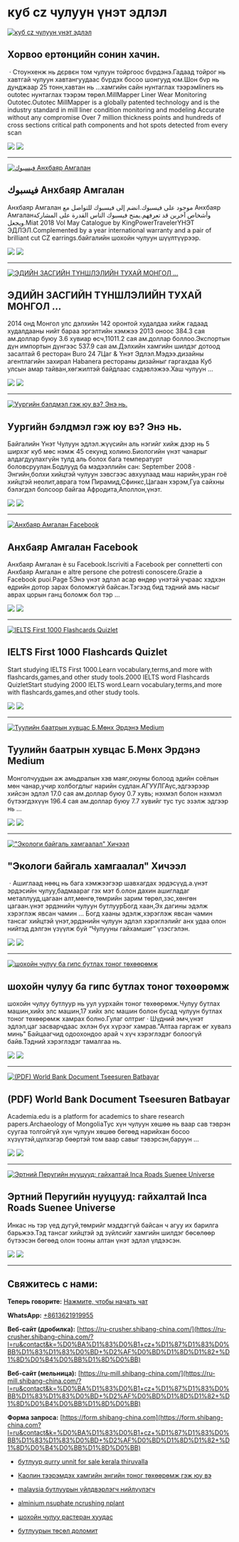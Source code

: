 # куб cz чулуун үнэт эдлэл

<a href="https://swt.shibang-china.com/?l=ru&img&k=%D0%BA%D1%83%D0%B1+cz+%D1%87%D1%83%D0%BB%D1%83%D1%83%D0%BD+%D2%AF%D0%BD%D1%8D%D1%82+%D1%8D%D0%B4%D0%BB%D1%8D%D0%BB" target="_blank">![куб cz чулуун үнэт эдлэл](http://static.shibang-china.com/all-800x300/572.jpg)</a>

## Хорвоо ертөнцийн сонин хачин.
&nbsp;&#0183;&#32;Стоунхенж нь дєрвєн том чулуун тойргоос бvрдэнэ.Гадаад тойрог нь хавтгай чулуун хавтангуудаас бvрдэх босоо шонгууд юм.Шон бvр нь дунджаар 25 тонн,хавтан нь …хамгийн сайн нунтаглах тээрэмliners нь outotec нунтаглах тээрэм төрөл.MillMapper Liner Wear Monitoring Outotec.Outotec MillMapper is a globally patented technology and is the industry standard in mill liner condition monitoring and modeling Accurate without any compromise Over 7 million thickness points and hundreds of cross sections critical path components and hot spots detected from every scan


<a href="https://whatsapp.shibangsoft.com/WhatsApp.php" target="_blank" title="WhatsApp">![](http://static.shibang-china.com/icon/whatsapp.png)</a> <a href="https://swt.shibang-china.com/?l=ru&icon&k=%D0%BA%D1%83%D0%B1+cz+%D1%87%D1%83%D0%BB%D1%83%D1%83%D0%BD+%D2%AF%D0%BD%D1%8D%D1%82+%D1%8D%D0%B4%D0%BB%D1%8D%D0%BB" target="_blank">![](http://static.shibang-china.com/icon/chat-ru.png)</a>

---

<a href="https://swt.shibang-china.com/?l=ru&img&k=%D0%BA%D1%83%D0%B1+cz+%D1%87%D1%83%D0%BB%D1%83%D1%83%D0%BD+%D2%AF%D0%BD%D1%8D%D1%82+%D1%8D%D0%B4%D0%BB%D1%8D%D0%BB" target="_blank">![‫Анхбаяр Амгалан فيسبوك‬](http://static.shibang-china.com/all-800x300/991.jpg)</a>

## ‫Анхбаяр Амгалан فيسبوك‬
‏‎Анхбаяр Амгалан‎‏ موجود على فيسبوك.انضم إلى فيسبوك للتواصل مع ‏‎Анхбаяр Амгалан‎‏ وأشخاص آخرين قد تعرفهم.يمنح فيسبوك الناس القدرة على المشاركة ويجعل.Miat 2018 Vol May Catalogue by KingPowerTravelerҮНЭТ ЭДЛЭЛ.Complemented by a year international warranty and a pair of brilliant cut CZ earrings.байгалийн шохойн чулуун шүүлтүүрээр.


<a href="https://whatsapp.shibangsoft.com/WhatsApp.php" target="_blank" title="WhatsApp">![](http://static.shibang-china.com/icon/whatsapp.png)</a> <a href="https://swt.shibang-china.com/?l=ru&icon&k=%D0%BA%D1%83%D0%B1+cz+%D1%87%D1%83%D0%BB%D1%83%D1%83%D0%BD+%D2%AF%D0%BD%D1%8D%D1%82+%D1%8D%D0%B4%D0%BB%D1%8D%D0%BB" target="_blank">![](http://static.shibang-china.com/icon/chat-ru.png)</a>

---

<a href="https://swt.shibang-china.com/?l=ru&img&k=%D0%BA%D1%83%D0%B1+cz+%D1%87%D1%83%D0%BB%D1%83%D1%83%D0%BD+%D2%AF%D0%BD%D1%8D%D1%82+%D1%8D%D0%B4%D0%BB%D1%8D%D0%BB" target="_blank">![ЭДИЙН ЗАСГИЙН ТҮНШЛЭЛИЙН ТУХАЙ МОНГОЛ …](http://static.shibang-china.com/all-800x300/400.jpg)</a>

## ЭДИЙН ЗАСГИЙН ТҮНШЛЭЛИЙН ТУХАЙ МОНГОЛ …
2014 онд Монгол улс дэлхийн 142 оронтой худалдаа хийж гадаад худалдааны нийт бараа эргэлтийн хэмжээ 2013 оноос 384.3 сая ам.доллар буюу 3.6 хувиар өсч,11011.2 сая ам.доллар боллоо.Экспортын дүн импортын дүнгээс 537.9 сая ам.Дэлхийн хамгийн шилдэг дотоод засалтай 6 ресторан Buro 24 7Цаг &amp; Үнэт Эдлэл.Мэдээ.дизайны агентлагийн захирал Habanera рестораны дизайныг гаргахдаа Куб улсын амар тайван,хөгжилтэй байдлаас сэдэвлэжээ.Хаш чулуун …


<a href="https://whatsapp.shibangsoft.com/WhatsApp.php" target="_blank" title="WhatsApp">![](http://static.shibang-china.com/icon/whatsapp.png)</a> <a href="https://swt.shibang-china.com/?l=ru&icon&k=%D0%BA%D1%83%D0%B1+cz+%D1%87%D1%83%D0%BB%D1%83%D1%83%D0%BD+%D2%AF%D0%BD%D1%8D%D1%82+%D1%8D%D0%B4%D0%BB%D1%8D%D0%BB" target="_blank">![](http://static.shibang-china.com/icon/chat-ru.png)</a>

---

<a href="https://swt.shibang-china.com/?l=ru&img&k=%D0%BA%D1%83%D0%B1+cz+%D1%87%D1%83%D0%BB%D1%83%D1%83%D0%BD+%D2%AF%D0%BD%D1%8D%D1%82+%D1%8D%D0%B4%D0%BB%D1%8D%D0%BB" target="_blank">![Уургийн бэлдмэл гэж юу вэ? Энэ нь.](http://static.shibang-china.com/all-800x300/1372.jpg)</a>

## Уургийн бэлдмэл гэж юу вэ? Энэ нь.
Байгалийн Үнэт Чулуун эдлэл.жүүсийн аль нэгийг хийж дээр нь 5 ширхэг куб мөс нэмж 45 секунд холино.Биологийн үнэт чанарыг алдагдуулахгүйн тулд аль болох бага температурт боловсруулан.Бодлууд ба мэдээллийн сан: September 2008&nbsp;&#0183;&#32;Энгийн,болхи хийцтэй чулуун зэвсгээс авхуулаад маш нарийн,уран гоё хийцтэй неолит,аврага том Пирамид,Сфинкс,Цагаан хэрэм,Гуа сайхны бэлэгдэл болсоор байгаа Афродита,Аполлон,үнэт.


<a href="https://whatsapp.shibangsoft.com/WhatsApp.php" target="_blank" title="WhatsApp">![](http://static.shibang-china.com/icon/whatsapp.png)</a> <a href="https://swt.shibang-china.com/?l=ru&icon&k=%D0%BA%D1%83%D0%B1+cz+%D1%87%D1%83%D0%BB%D1%83%D1%83%D0%BD+%D2%AF%D0%BD%D1%8D%D1%82+%D1%8D%D0%B4%D0%BB%D1%8D%D0%BB" target="_blank">![](http://static.shibang-china.com/icon/chat-ru.png)</a>

---

<a href="https://swt.shibang-china.com/?l=ru&img&k=%D0%BA%D1%83%D0%B1+cz+%D1%87%D1%83%D0%BB%D1%83%D1%83%D0%BD+%D2%AF%D0%BD%D1%8D%D1%82+%D1%8D%D0%B4%D0%BB%D1%8D%D0%BB" target="_blank">![Анхбаяр Амгалан Facebook](http://static.shibang-china.com/all-800x300/750.jpg)</a>

## Анхбаяр Амгалан Facebook
Анхбаяр Амгалан &#232; su Facebook.Iscriviti a Facebook per connetterti con Анхбаяр Амгалан e altre persone che potresti conoscere.Grazie a Facebook puoi.Page 5Энэ үнэт эдлэл асар өндөр үнэтэй учраас хэдхэн өдрийн дотор зарах боломжгүй байсан.Тэгээд бид тэдний амь насыг аврах цорын ганц боломж бол тэр …


<a href="https://whatsapp.shibangsoft.com/WhatsApp.php" target="_blank" title="WhatsApp">![](http://static.shibang-china.com/icon/whatsapp.png)</a> <a href="https://swt.shibang-china.com/?l=ru&icon&k=%D0%BA%D1%83%D0%B1+cz+%D1%87%D1%83%D0%BB%D1%83%D1%83%D0%BD+%D2%AF%D0%BD%D1%8D%D1%82+%D1%8D%D0%B4%D0%BB%D1%8D%D0%BB" target="_blank">![](http://static.shibang-china.com/icon/chat-ru.png)</a>

---

<a href="https://swt.shibang-china.com/?l=ru&img&k=%D0%BA%D1%83%D0%B1+cz+%D1%87%D1%83%D0%BB%D1%83%D1%83%D0%BD+%D2%AF%D0%BD%D1%8D%D1%82+%D1%8D%D0%B4%D0%BB%D1%8D%D0%BB" target="_blank">![IELTS First 1000 Flashcards Quizlet](http://static.shibang-china.com/all-800x300/766.jpg)</a>

## IELTS First 1000 Flashcards Quizlet
Start studying IELTS First 1000.Learn vocabulary,terms,and more with flashcards,games,and other study tools.2000 IELTS word Flashcards QuizletStart studying 2000 IELTS word.Learn vocabulary,terms,and more with flashcards,games,and other study tools.


<a href="https://whatsapp.shibangsoft.com/WhatsApp.php" target="_blank" title="WhatsApp">![](http://static.shibang-china.com/icon/whatsapp.png)</a> <a href="https://swt.shibang-china.com/?l=ru&icon&k=%D0%BA%D1%83%D0%B1+cz+%D1%87%D1%83%D0%BB%D1%83%D1%83%D0%BD+%D2%AF%D0%BD%D1%8D%D1%82+%D1%8D%D0%B4%D0%BB%D1%8D%D0%BB" target="_blank">![](http://static.shibang-china.com/icon/chat-ru.png)</a>

---

<a href="https://swt.shibang-china.com/?l=ru&img&k=%D0%BA%D1%83%D0%B1+cz+%D1%87%D1%83%D0%BB%D1%83%D1%83%D0%BD+%D2%AF%D0%BD%D1%8D%D1%82+%D1%8D%D0%B4%D0%BB%D1%8D%D0%BB" target="_blank">![Туулийн баатрын хувцас Б.Мөнх Эрдэнэ Medium](http://static.shibang-china.com/all-800x300/610.jpg)</a>

## Туулийн баатрын хувцас Б.Мөнх Эрдэнэ Medium
Монголчуудын аж амьдралын хэв маяг,оюуны болоод эдийн соёлын мөн чанар,учир холбогдлыг нарийн судлан.АГУУЛГАүс,эдгээрээр хийсэн эдлэл 17.0 сая ам.доллар буюу 0.7 хувь; нэхмэл болон нэхмэл бүтээгдэхүүн 196.4 сая ам.доллар буюу 7.7 хувийг тус тус эзэлж эдгээр нь …


<a href="https://whatsapp.shibangsoft.com/WhatsApp.php" target="_blank" title="WhatsApp">![](http://static.shibang-china.com/icon/whatsapp.png)</a> <a href="https://swt.shibang-china.com/?l=ru&icon&k=%D0%BA%D1%83%D0%B1+cz+%D1%87%D1%83%D0%BB%D1%83%D1%83%D0%BD+%D2%AF%D0%BD%D1%8D%D1%82+%D1%8D%D0%B4%D0%BB%D1%8D%D0%BB" target="_blank">![](http://static.shibang-china.com/icon/chat-ru.png)</a>

---

<a href="https://swt.shibang-china.com/?l=ru&img&k=%D0%BA%D1%83%D0%B1+cz+%D1%87%D1%83%D0%BB%D1%83%D1%83%D0%BD+%D2%AF%D0%BD%D1%8D%D1%82+%D1%8D%D0%B4%D0%BB%D1%8D%D0%BB" target="_blank">![&quot;Экологи байгаль хамгаалал&quot; Хичээл](http://static.shibang-china.com/all-800x300/831.jpg)</a>

## &quot;Экологи байгаль хамгаалал&quot; Хичээл
&nbsp;&#0183;&#32;Ашиглаад нөөц нь бага хэмжээгээр шавхагдах эрдэсүүд.а.үнэт эрдэсийн чулуу,бадмаараг гэх мэт б.олон дахин ашигладаг металлууд,цагаан алт,мөнгө,төмрийн зарим төрөл,зэс,хөнгөн цагаан.үнэт эрдэнийн чулуун бутлуурБогд хаан,Эх дагины эдэлж хэрэглэж явсан чамин … Богд хааны эдэлж,хэрэглэж явсан чамин тансаг хийцтэй үнэт,эрдэнийн чулуун эдлэл хэрэглэлийг анх удаа олон нийтэд дэлгэн үзүүлж буй “Чулууны гайхамшиг” үзэсгэлэн.


<a href="https://whatsapp.shibangsoft.com/WhatsApp.php" target="_blank" title="WhatsApp">![](http://static.shibang-china.com/icon/whatsapp.png)</a> <a href="https://swt.shibang-china.com/?l=ru&icon&k=%D0%BA%D1%83%D0%B1+cz+%D1%87%D1%83%D0%BB%D1%83%D1%83%D0%BD+%D2%AF%D0%BD%D1%8D%D1%82+%D1%8D%D0%B4%D0%BB%D1%8D%D0%BB" target="_blank">![](http://static.shibang-china.com/icon/chat-ru.png)</a>

---

<a href="https://swt.shibang-china.com/?l=ru&img&k=%D0%BA%D1%83%D0%B1+cz+%D1%87%D1%83%D0%BB%D1%83%D1%83%D0%BD+%D2%AF%D0%BD%D1%8D%D1%82+%D1%8D%D0%B4%D0%BB%D1%8D%D0%BB" target="_blank">![шохойн чулуу ба гипс бутлах тоног төхөөрөмж](http://static.shibang-china.com/all-800x300/572.jpg)</a>

## шохойн чулуу ба гипс бутлах тоног төхөөрөмж
шохойн чулуу бутлуур нь уул уурхайн тоног төхөөрөмж.Чулуу бутлах машин,хийх элс машин,17 хийх элс машин болон бусад чулуун бутлах тоног төхөөрөмж хамрах болно.Гулаг олтриг&nbsp;&#0183;&#32;Шүдний эмч,үнэт эдлэл,цаг засварчдаас эхлэн бүх хүрээг хамрав.&quot;Алтаа гаргаж өг хувалз минь&quot; Байцаагчид одоохондоо арай ч хүч хэрэглэдэг болоогүй байв.Тэдний хэрэглэдэг тамалгаа нь.


<a href="https://whatsapp.shibangsoft.com/WhatsApp.php" target="_blank" title="WhatsApp">![](http://static.shibang-china.com/icon/whatsapp.png)</a> <a href="https://swt.shibang-china.com/?l=ru&icon&k=%D0%BA%D1%83%D0%B1+cz+%D1%87%D1%83%D0%BB%D1%83%D1%83%D0%BD+%D2%AF%D0%BD%D1%8D%D1%82+%D1%8D%D0%B4%D0%BB%D1%8D%D0%BB" target="_blank">![](http://static.shibang-china.com/icon/chat-ru.png)</a>

---

<a href="https://swt.shibang-china.com/?l=ru&img&k=%D0%BA%D1%83%D0%B1+cz+%D1%87%D1%83%D0%BB%D1%83%D1%83%D0%BD+%D2%AF%D0%BD%D1%8D%D1%82+%D1%8D%D0%B4%D0%BB%D1%8D%D0%BB" target="_blank">![(PDF) World Bank Document Tseesuren Batbayar](http://static.shibang-china.com/all-800x300/386.jpg)</a>

## (PDF) World Bank Document Tseesuren Batbayar
Academia.edu is a platform for academics to share research papers.Archaeology of MongoliaТус хүн чулуун хөшөө нь ваар сав тэврэн суугаа толгойгүй хүн чулуун хөшөө бөгөөд нарийхан босоо хүзүүтэй,цүлхэгэр бөөртэй том ваар савыг тэвэрсэн,баруун …


<a href="https://whatsapp.shibangsoft.com/WhatsApp.php" target="_blank" title="WhatsApp">![](http://static.shibang-china.com/icon/whatsapp.png)</a> <a href="https://swt.shibang-china.com/?l=ru&icon&k=%D0%BA%D1%83%D0%B1+cz+%D1%87%D1%83%D0%BB%D1%83%D1%83%D0%BD+%D2%AF%D0%BD%D1%8D%D1%82+%D1%8D%D0%B4%D0%BB%D1%8D%D0%BB" target="_blank">![](http://static.shibang-china.com/icon/chat-ru.png)</a>

---

<a href="https://swt.shibang-china.com/?l=ru&img&k=%D0%BA%D1%83%D0%B1+cz+%D1%87%D1%83%D0%BB%D1%83%D1%83%D0%BD+%D2%AF%D0%BD%D1%8D%D1%82+%D1%8D%D0%B4%D0%BB%D1%8D%D0%BB" target="_blank">![Эртний Перугийн нууцууд: гайхалтай Inca Roads Suenee Universe](http://static.shibang-china.com/all-800x300/1372.jpg)</a>

## Эртний Перугийн нууцууд: гайхалтай Inca Roads Suenee Universe
Инкас нь тэр үед дугуй,төмрийг мэддэггүй байсан ч агуу их барилга барьжээ.Тэд тансаг хийцтэй эд зүйлсийг хамгийн шилдэг бөсөлөөр бүтээсэн бөгөөд олон тооны алтан үнэт эдлэл үлдээсэн.

<a href="https://whatsapp.shibangsoft.com/WhatsApp.php" target="_blank" title="WhatsApp">![](http://static.shibang-china.com/icon/whatsapp.png)</a> <a href="https://swt.shibang-china.com/?l=ru&icon&k=%D0%BA%D1%83%D0%B1+cz+%D1%87%D1%83%D0%BB%D1%83%D1%83%D0%BD+%D2%AF%D0%BD%D1%8D%D1%82+%D1%8D%D0%B4%D0%BB%D1%8D%D0%BB" target="_blank">![](http://static.shibang-china.com/icon/chat-ru.png)</a>

---
## Свяжитесь с нами:

**Теперь говорите:** [Нажмите, чтобы начать чат](https://swt.shibang-china.com?l=ru&contact&k=%D0%BA%D1%83%D0%B1+cz+%D1%87%D1%83%D0%BB%D1%83%D1%83%D0%BD+%D2%AF%D0%BD%D1%8D%D1%82+%D1%8D%D0%B4%D0%BB%D1%8D%D0%BB)

**WhatsApp:**  [+8613621919955](https://whatsapp.shibangsoft.com/WhatsApp.php)

**Веб-сайт (дробилка):** [https://ru-crusher.shibang-china.com/](https://ru-crusher.shibang-china.com/?l=ru&contact&k=%D0%BA%D1%83%D0%B1+cz+%D1%87%D1%83%D0%BB%D1%83%D1%83%D0%BD+%D2%AF%D0%BD%D1%8D%D1%82+%D1%8D%D0%B4%D0%BB%D1%8D%D0%BB)

**Веб-сайт (мельница):** [https://ru-mill.shibang-china.com/](https://ru-mill.shibang-china.com/?l=ru&contact&k=%D0%BA%D1%83%D0%B1+cz+%D1%87%D1%83%D0%BB%D1%83%D1%83%D0%BD+%D2%AF%D0%BD%D1%8D%D1%82+%D1%8D%D0%B4%D0%BB%D1%8D%D0%BB)

**Форма запроса:** [https://form.shibang-china.com](https://form.shibang-china.com?l=ru&contact&k=%D0%BA%D1%83%D0%B1+cz+%D1%87%D1%83%D0%BB%D1%83%D1%83%D0%BD+%D2%AF%D0%BD%D1%8D%D1%82+%D1%8D%D0%B4%D0%BB%D1%8D%D0%BB)

* [бутлуур qurry unnit for sale kerala thiruvalla](../128/%D0%B1%D1%83%D1%82%D0%BB%D1%83%D1%83%D1%80%20qurry%20unnit%20for%20sale%20kerala%20thiruvalla.md)

* [Каолин тээрэмдэх хамгийн энгийн тоног төхөөрөмж гэж юу вэ](../129/%D0%9A%D0%B0%D0%BE%D0%BB%D0%B8%D0%BD%20%D1%82%D1%8D%D1%8D%D1%80%D1%8D%D0%BC%D0%B4%D1%8D%D1%85%20%D1%85%D0%B0%D0%BC%D0%B3%D0%B8%D0%B9%D0%BD%20%D1%8D%D0%BD%D0%B3%D0%B8%D0%B9%D0%BD%20%D1%82%D0%BE%D0%BD%D0%BE%D0%B3%20%D1%82%D3%A9%D1%85%D3%A9%D3%A9%D1%80%D3%A9%D0%BC%D0%B6%20%D0%B3%D1%8D%D0%B6%20%D1%8E%D1%83%20%D0%B2%D1%8D.md)

* [malaysia бутлуурын үйлдвэрлэгч нийлүүлэгч](../127/malaysia%20%D0%B1%D1%83%D1%82%D0%BB%D1%83%D1%83%D1%80%D1%8B%D0%BD%20%D2%AF%D0%B9%D0%BB%D0%B4%D0%B2%D1%8D%D1%80%D0%BB%D1%8D%D0%B3%D1%87%20%D0%BD%D0%B8%D0%B9%D0%BB%D2%AF%D2%AF%D0%BB%D1%8D%D0%B3%D1%87.md)

* [alminium nsuphate ncrushing nplant](../129/alminium%20nsuphate%20ncrushing%20nplant.md)

* [шохойн чулуу растеран хуудас](../130/%D1%88%D0%BE%D1%85%D0%BE%D0%B9%D0%BD%20%D1%87%D1%83%D0%BB%D1%83%D1%83%20%D1%80%D0%B0%D1%81%D1%82%D0%B5%D1%80%D0%B0%D0%BD%20%D1%85%D1%83%D1%83%D0%B4%D0%B0%D1%81.md)

* [бутлуурын төсөл доломит](../128/%D0%B1%D1%83%D1%82%D0%BB%D1%83%D1%83%D1%80%D1%8B%D0%BD%20%D1%82%D3%A9%D1%81%D3%A9%D0%BB%20%D0%B4%D0%BE%D0%BB%D0%BE%D0%BC%D0%B8%D1%82.md)